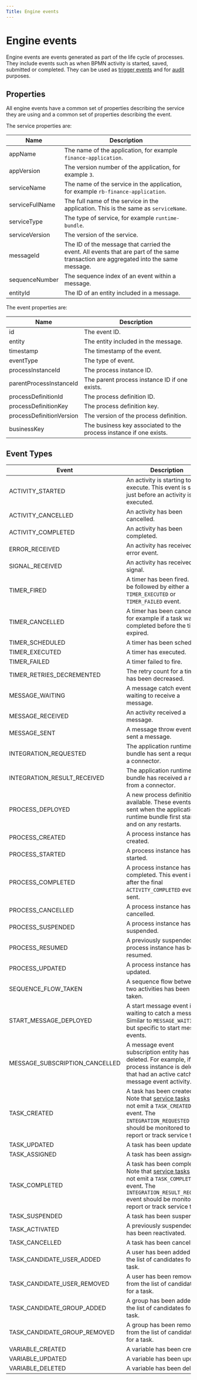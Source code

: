 ```yaml
---
Title: Engine events
---
```


# Engine events

Engine events are events generated as part of the life cycle of processes. They include events such as when BPMN activity is started, saved, submitted or completed. They can be used as [trigger events](../triggers.md) and for [audit](../../admin/monitor.md#audit) purposes.

## Properties

All engine events have a common set of properties describing the service they are using and a common set of properties describing the event.

The service properties are:

| Name | Description |
| ---- | ----------- |
|  appName  | The name of the application, for example `finance-application`. |
|  appVersion  | The version number of the application, for example `3`.  |
|  serviceName  | The name of the service in the application, for example `rb-finance-application`.  |
|  serviceFullName  | The full name of the service in the application. This is the same as `serviceName`. |
|  serviceType  | The type of service, for example `runtime-bundle`.  |
|  serviceVersion  | The version of the service. |
|  messageId  | The ID of the message that carried the event. All events that are part of the same transaction are aggregated into the same message. |
|  sequenceNumber  | The sequence index of an event within a message. |
|  entityId  | The ID of an entity included in a message. |

The event properties are:

| Name | Description |
|------|-------------|
| id | The event ID. |
| entity | The entity included in the message. |
| timestamp | The timestamp of the event. |
| eventType | The type of event. |
| processInstanceId | The process instance ID. |
| parentProcessInstanceId | The parent process instance ID if one exists. |
| processDefinitionId | The process definition ID. |
| processDefinitionKey | The process definition key. |
| processDefinitionVersion | The version of the process definition. |
| businessKey | The business key associated to the process instance if one exists. |

## Event Types

| Event | Description |
| ----- | ----------- |
| ACTIVITY_STARTED | An activity is starting to execute. This event is sent just before an activity is executed. |
| ACTIVITY_CANCELLED | An activity has been cancelled. |
| ACTIVITY_COMPLETED | An activity has been completed. |
| ERROR_RECEIVED | An activity has received an error event. |
| SIGNAL_RECEIVED | An activity has received a signal. |
| TIMER_FIRED | A timer has been fired. It will be followed by either a `TIMER_EXECUTED` or `TIMER_FAILED` event. |
| TIMER_CANCELLED | A timer has been cancelled, for example if a task was completed before the timer expired. |
| TIMER_SCHEDULED | A timer has been scheduled. |
| TIMER_EXECUTED | A timer has executed. |
| TIMER_FAILED | A timer failed to fire. |
| TIMER_RETRIES_DECREMENTED | The retry count for a timer has been decreased. |
| MESSAGE_WAITING | A message catch event is waiting to receive a message. |
| MESSAGE_RECEIVED | An activity received a message. |
| MESSAGE_SENT | A message throw event has sent a message. |
| INTEGRATION_REQUESTED | The application runtime bundle has sent a request to a connector. |
| INTEGRATION_RESULT_RECEIVED | The application runtime bundle has received a result from a connector. |
| PROCESS_DEPLOYED | A new process definition is available. These events are sent when the application runtime bundle first starts and on any restarts. |
| PROCESS_CREATED | A process instance has been created. |
| PROCESS_STARTED | A process instance has been started. |
| PROCESS_COMPLETED | A process instance has been completed. This event is sent after the final `ACTIVITY_COMPLETED` event is sent. |
| PROCESS_CANCELLED | A process instance has been cancelled. |
| PROCESS_SUSPENDED | A process instance has been suspended. |
| PROCESS_RESUMED | A previously suspended process instance has been resumed. |
| PROCESS_UPDATED | A process instance has been updated. |
| SEQUENCE_FLOW_TAKEN | A sequence flow between two activities has been taken. |
| START_MESSAGE_DEPLOYED | A start message event is waiting to catch a message. Similar to `MESSAGE_WAITING` but specific to start message events. |
| MESSAGE_SUBSCRIPTION_CANCELLED | A message event subscription entity has been deleted. For example, if a process instance is deleted that had an active catch message event activity. |
| TASK_CREATED | A task has been created. Note that [service tasks](bpmn.md#service-task) do not emit a `TASK_CREATED` event. The `INTEGRATION_REQUESTED` event should be monitored to report or track service tasks. |
| TASK_UPDATED | A task has been updated. |
| TASK_ASSIGNED | A task has been assigned. |
| TASK_COMPLETED | A task has been completed. Note that [service tasks](bpmn.mdservice-task) do not emit a `TASK_COMPLETED` event. The `INTEGRATION_RESULT_RECEIVED` event should be monitored to report or track service tasks. |
| TASK_SUSPENDED | A task has been suspended. |
| TASK_ACTIVATED | A previously suspended task has been reactivated. |
| TASK_CANCELLED | A task has been cancelled. |
| TASK_CANDIDATE_USER_ADDED | A user has been added to the list of candidates for a task. |
| TASK_CANDIDATE_USER_REMOVED | A user has been removed from the list of candidates for a task. |
| TASK_CANDIDATE_GROUP_ADDED | A group has been added to the list of candidates for a task. |
| TASK_CANDIDATE_GROUP_REMOVED | A group has been removed from the list of candidates for a task. |
| VARIABLE_CREATED | A variable has been created. |
| VARIABLE_UPDATED | A variable has been updated. |
| VARIABLE_DELETED | A variable has been deleted. |
